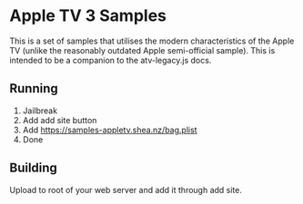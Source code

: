 # Apple TV 3 Samples
This is a set of samples that utilises the modern characteristics of the Apple TV (unlike the reasonably outdated Apple semi-official sample). This is intended to be a companion to the atv-legacy.js docs.

## Running
1. Jailbreak
2. Add add site button
3. Add https://samples-appletv.shea.nz/bag.plist
4. Done

## Building
Upload to root of your web server and add it through add site.
